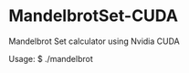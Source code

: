 MandelbrotSet-CUDA
==================

Mandelbrot Set calculator using Nvidia CUDA

Usage:
  $ ./mandelbrot <size> <iterations>
